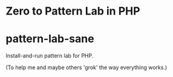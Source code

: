 

<h1>Zero to Pattern Lab in PHP</h1>

pattern-lab-sane
===

Install-and-run pattern lab for PHP.

(To help me and maybe others 'grok' the way everything works.)




